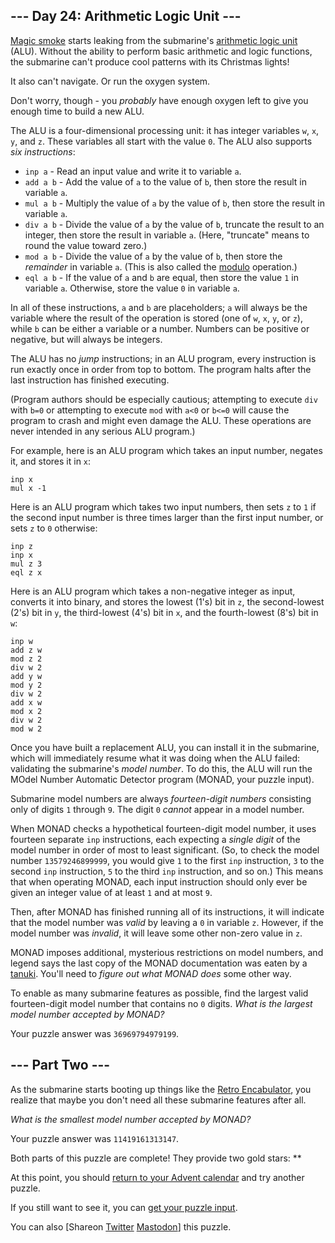 <main>
  <article class="day-desc">
    <h2>--- Day 24: Arithmetic Logic Unit ---</h2>
    <p><a href="https://en.wikipedia.org/wiki/Magic_smoke" target="_blank">Magic smoke</a> starts leaking from the
      submarine's <a href="https://en.wikipedia.org/wiki/Arithmetic_logic_unit">arithmetic logic unit</a> (ALU). Without
      the ability to perform basic arithmetic and logic functions, the submarine can't produce cool patterns with its
      Christmas lights!</p>
    <p>It also can't navigate. Or run the oxygen system.</p>
    <p>Don't worry, though - you <em>probably</em> have enough oxygen left to give you enough time to build a new ALU.
    </p>
    <p>The ALU is a four-dimensional processing unit: it has integer variables <code>w</code>, <code>x</code>,
      <code>y</code>, and <code>z</code>. These variables all start with the value <code>0</code>. The ALU also supports
      <em>six instructions</em>:</p>
    <ul>
      <li><code>inp a</code> - Read an input value and write it to variable <code>a</code>.</li>
      <li><code>add a b</code> - Add the value of <code>a</code> to the value of <code>b</code>, then store the result
        in variable <code>a</code>.</li>
      <li><code>mul a b</code> - Multiply the value of <code>a</code> by the value of <code>b</code>, then store the
        result in variable <code>a</code>.</li>
      <li><code>div a b</code> - Divide the value of <code>a</code> by the value of <code>b</code>, truncate the result
        to an integer, then store the result in variable <code>a</code>. (Here, "truncate" means to round the value
        toward zero.)</li>
      <li><code>mod a b</code> - Divide the value of <code>a</code> by the value of <code>b</code>, then store the
        <em>remainder</em> in variable <code>a</code>. (This is also called the <a
          href="https://en.wikipedia.org/wiki/Modulo_operation" target="_blank">modulo</a> operation.)</li>
      <li><code>eql a b</code> - If the value of <code>a</code> and <code>b</code> are equal, then store the value
        <code>1</code> in variable <code>a</code>. Otherwise, store the value <code>0</code> in variable <code>a</code>.
      </li>
    </ul>
    <p>In all of these instructions, <code>a</code> and <code>b</code> are placeholders; <code>a</code> will always be
      the variable where the result of the operation is stored (one of <code>w</code>, <code>x</code>, <code>y</code>,
      or <code>z</code>), while <code>b</code> can be either a variable or a number. Numbers can be positive or
      negative, but will always be integers.</p>
    <p>The ALU has no <em>jump</em> instructions; in an ALU program, every instruction is run exactly once in order from
      top to bottom. The program halts after the last instruction has finished executing.</p>
    <p>(Program authors should be especially cautious; attempting to execute <code>div</code> with <code>b=0</code> or
      attempting to execute <code>mod</code> with <code>a&lt;0</code> or <code>b&lt;=0</code> will cause the program to
      crash and might even <span title="Maybe this is what happened to the last one.">damage the ALU</span>. These
      operations are never intended in any serious ALU program.)</p>
    <p>For example, here is an ALU program which takes an input number, negates it, and stores it in <code>x</code>:</p>
    <pre><code>inp x
mul x -1
</code></pre>
    <p>Here is an ALU program which takes two input numbers, then sets <code>z</code> to <code>1</code> if the second
      input number is three times larger than the first input number, or sets <code>z</code> to <code>0</code>
      otherwise:</p>
    <pre><code>inp z
inp x
mul z 3
eql z x
</code></pre>
    <p>Here is an ALU program which takes a non-negative integer as input, converts it into binary, and stores the
      lowest (1's) bit in <code>z</code>, the second-lowest (2's) bit in <code>y</code>, the third-lowest (4's) bit in
      <code>x</code>, and the fourth-lowest (8's) bit in <code>w</code>:</p>
    <pre><code>inp w
add z w
mod z 2
div w 2
add y w
mod y 2
div w 2
add x w
mod x 2
div w 2
mod w 2
</code></pre>
    <p>Once you have built a replacement ALU, you can install it in the submarine, which will immediately resume what it
      was doing when the ALU failed: validating the submarine's <em>model number</em>. To do this, the ALU will run the
      MOdel Number Automatic Detector program (MONAD, your puzzle input).</p>
    <p>Submarine model numbers are always <em>fourteen-digit numbers</em> consisting only of digits <code>1</code>
      through <code>9</code>. The digit <code>0</code> <em>cannot</em> appear in a model number.</p>
    <p>When MONAD checks a hypothetical fourteen-digit model number, it uses fourteen separate <code>inp</code>
      instructions, each expecting a <em>single digit</em> of the model number in order of most to least significant.
      (So, to check the model number <code>13579246899999</code>, you would give <code>1</code> to the first
      <code>inp</code> instruction, <code>3</code> to the second <code>inp</code> instruction, <code>5</code> to the
      third <code>inp</code> instruction, and so on.) This means that when operating MONAD, each input instruction
      should only ever be given an integer value of at least <code>1</code> and at most <code>9</code>.</p>
    <p>Then, after MONAD has finished running all of its instructions, it will indicate that the model number was
      <em>valid</em> by leaving a <code>0</code> in variable <code>z</code>. However, if the model number was
      <em>invalid</em>, it will leave some other non-zero value in <code>z</code>.</p>
    <p>MONAD imposes additional, mysterious restrictions on model numbers, and legend says the last copy of the MONAD
      documentation was eaten by a <a href="https://en.wikipedia.org/wiki/Japanese_raccoon_dog"
        target="_blank">tanuki</a>. You'll need to <em>figure out what MONAD does</em> some other way.</p>
    <p>To enable as many submarine features as possible, find the largest valid fourteen-digit model number that
      contains no <code>0</code> digits. <em>What is the largest model number accepted by MONAD?</em></p>
  </article>
  <p>Your puzzle answer was <code>36969794979199</code>.</p>
  <article class="day-desc">
    <h2 id="part2">--- Part Two ---</h2>
    <p>As the submarine starts booting up things like the <a href="https://www.youtube.com/watch?v=RXJKdh1KZ0w"
        target="_blank">Retro Encabulator</a>, you realize that maybe you don't need all these submarine features after
      all.</p>
    <p><em>What is the smallest model number accepted by MONAD?</em></p>
  </article>
  <p>Your puzzle answer was <code>11419161313147</code>.</p>
  <p class="day-success">Both parts of this puzzle are complete! They provide two gold stars: **</p>
  <p>At this point, you should <a href="/2021">return to your Advent calendar</a> and try another puzzle.</p>
  <p>If you still want to see it, you can <a href="24/input" target="_blank">get your puzzle input</a>.</p>
  <p>You can also <span class="share">[Share<span class="share-content">on
        <a href="https://twitter.com/intent/tweet?text=I%27ve+completed+%22Arithmetic+Logic+Unit%22+%2D+Day+24+%2D+Advent+of+Code+2021&amp;url=https%3A%2F%2Fadventofcode%2Ecom%2F2021%2Fday%2F24&amp;related=ericwastl&amp;hashtags=AdventOfCode"
          target="_blank">Twitter</a>
        <a href="javascript:void(0);"
          onclick="var mastodon_instance=prompt('Mastodon Instance / Server Name?'); if(typeof mastodon_instance==='string' && mastodon_instance.length){this.href='https://'+mastodon_instance+'/share?text=I%27ve+completed+%22Arithmetic+Logic+Unit%22+%2D+Day+24+%2D+Advent+of+Code+2021+%23AdventOfCode+https%3A%2F%2Fadventofcode%2Ecom%2F2021%2Fday%2F24'}else{return false;}"
          target="_blank">Mastodon</a></span>]</span> this puzzle.</p>
</main>